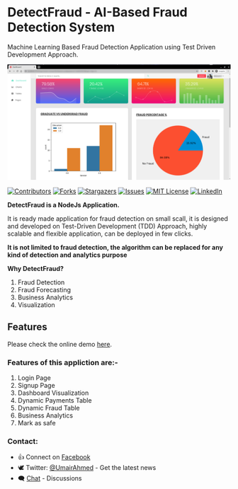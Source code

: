 # DetectFraud - AI-Based Fraud Detection System
Machine Learning Based Fraud Detection Application using Test Driven Development Approach.

<p align="center">
    <img alt="DetectFraud logo" title="DetectFraud Logo" src="DetectFraudLogo.png">
</p>

[![Contributors][contributors-shield]][contributors-url]
[![Forks][forks-shield]][forks-url]
[![Stargazers][stars-shield]][stars-url]
[![Issues][issues-shield]][issues-url]
[![MIT License][license-shield]][license-url]
[![LinkedIn][linkedin-shield]][linkedin-url]


**DetectFraud is a NodeJs Application.**

It is ready made application for fraud detection on small scall, it is designed and developed on Test-Driven Development (TDD) Approach, highly scalable and flexible application, can be deployed in few clicks.

**It is not limited to fraud detection, the algorithm can be replaced for any kind of detection and analytics purpose**

**Why DetectFraud?**

1. Fraud Detection
2. Fraud Forecasting
3. Business Analytics
4. Visualization

## Features

Please check the online demo [here](https://www.aviacommerce.org/demo/demo.html).

### Features of this appliction are:-

1. Login Page
2. Signup Page
3. Dashboard Visualization
4. Dynamic Payments Table
5. Dynamic Fraud Table
6. Business Analytics
7. Mark as safe

### Contact:

- 👍 Connect on [Facebook](https://www.facebook.com/u.ahmedofficial)
- 🕊 Twitter: [@UmairAhmed](https://twitter.com/u_ahmedofficial) - Get the latest news
- 🗨 [Chat](https://linkedin.com/in/umairahmedofficial) - Discussions



[contributors-shield]: https://img.shields.io/github/contributors/u-ahmedofficial/DetectFraud.svg?style=flat-square
[contributors-url]: https://github.com/u-ahmedofficial/DetectFraud/graphs/contributors
[forks-shield]: https://img.shields.io/github/forks/u-ahmedofficial/DetectFraud.svg?style=flat-square
[forks-url]: https://github.com/u-ahmedofficial/DetectFraud/network/members
[stars-shield]: https://img.shields.io/github/stars/u-ahmedofficial/DetectFraud.svg?style=flat-square
[stars-url]: https://github.com/u-ahmedofficial/DetectFraud/stargazers
[issues-shield]: https://img.shields.io/github/issues/u-ahmedofficial/DetectFraud.svg?style=flat-square
[issues-url]: https://github.com/u-ahmedofficial/DetectFraud/issues
[license-shield]: https://img.shields.io/github/license/u-ahmedofficial/DetectFraud.svg?style=flat-square
[license-url]: https://github.com/u-ahmedofficial/DetectFraud/blob/master/LICENSE.txt
[linkedin-shield]: https://img.shields.io/badge/-LinkedIn-black.svg?style=flat-square&logo=linkedin&colorB=555
[linkedin-url]: https://www.linkedin.com/in/umairahmedofficial/

